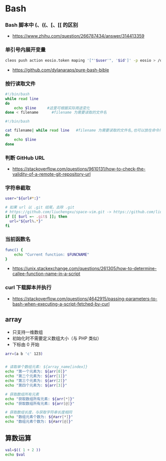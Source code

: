 # Bash

### Bash 脚本中 (、((、[、[[ 的区别

- https://www.zhihu.com/question/266787434/answer/314413359


### 单引号内展开变量

```bash
cleos push action eosio.token maping '["'$user'", '$id']' -p eosio > /dev/null
```

- https://github.com/dylanaraps/pure-bash-bible


### 按行读取文件

```bash
#!/bin/bash
while read line
do
    echo $line     #这里可根据实际用途变化
done < filename      #filename 为需要读取的文件名
```

```bash
#!/bin/bash

cat filename| while read line   #filename 为需要读取的文件名,也可以放在命令行参数里。
do
    echo $line
done
```

### 判断 GitHub URL

- https://stackoverflow.com/questions/9610131/how-to-check-the-validity-of-a-remote-git-repository-url

### 字符串截取

```bash
user="${url#*:}"

```

```bash
# 如果 url 以 .git 结尾，去除 .git
# https://github.com/liuchengxu/space-vim.git -> https://github.com/liuchengxu/space-vim
if [[ $url =~ .git$ ]]; then
  url="${url%.*}"
fi
```

### 当前函数名

```bash
func() {
    echo "Current function: $FUNCNAME"
}
```

- https://unix.stackexchange.com/questions/261305/how-to-determine-callee-function-name-in-a-script

### curl 下载脚本并执行

- https://stackoverflow.com/questions/4642915/passing-parameters-to-bash-when-executing-a-script-fetched-by-curl

## array

- 只支持一维数组
- 初始化时不需要定义数组大小（与 PHP 类似）
- 下标由 0 开始

```bash
arr=(a b 'c' 123)


# 读取单个数组元素: ${array_name[index]}
echo "第一个元素为: ${arr[0]}"
echo "第二个元素为: ${arr[1]}"
echo "第三个元素为: ${arr[2]}"
echo "第四个元素为: ${arr[3]}"

# 获取数组所有元素
echo "获取数组所有元素: ${arr[*]}"
echo "获取数组所有元素: ${arr[@]}"

# 获取数组长度，与获取字符串长度相同
echo "数组元素个数为: ${#arr[*]}"
echo "数组元素个数为: ${#arr[@]}"
```

## 算数运算

```bash
val=$(( 1 + 2 ))
echo $val
```

